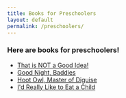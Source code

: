 ```yaml
---
title: Books for Preschoolers
layout: default
permalink: /preschoolers/
---
```

### Here are books for preschoolers!

- [That is NOT a Good Idea!](https://www.kirkusreviews.com/book-reviews/mo-willems/not-good-idea/)
- [Good Night, Baddies](https://www.kirkusreviews.com/book-reviews/deborah-underwood/good-night-baddies/)
- [Hoot Owl, Master of Diguise](https://www.kirkusreviews.com/book-reviews/sean-taylor/hoot-owl-master-of-disguise/)
- [I'd Really Like to Eat a Child](https://www.kirkusreviews.com/book-reviews/sylviane-donnio/id-really-like-to-eat-a-child/)
